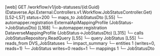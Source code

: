 [web] GET /workflow/v1/job-statuses/{id:Guid}  (Dataverse.Api.External.Controllers.v1.Workflow.JobStatusController.Get)  [L52–L57] status=200
  └─ maps_to JobStatusDto [L55]
    └─ automapper.registration ExternalApiMappingProfile (JobStatus->JobStatusDto) [L168]
    └─ automapper.registration DataverseMappingProfile (JobStatus->JobStatusDto) [L315]
  └─ calls JobStatusRepository.ReadQuery [L55]
  └─ query JobStatus [L55]
    └─ reads_from DVS_JobStatuses
  └─ impact_summary
    └─ entities 1 (writes=0, reads=1)
      └─ JobStatus writes=0 reads=1
    └─ mappings 1
      └─ JobStatusDto

